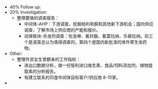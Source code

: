 - 40% Follow up:
- 20% Investigation:
	- 整理要做的调查报告：
		- 中间体-AHP：下游调查，挖掘帕利哌酮和其他新下游机会；国内供应调查，了解市场上供应商的产能和报价。
		- 动保板块-杀虫剂调查：吡虫啉、氟铃脲、氟雷拉纳、乐替拉纳。前三个是淑英总认为值得调查的，第四个是国内新批准的体外寄生虫药物。
- Other:
	- 整理外贸女生曾麒亲的工作指标：
		- 进出口数据分析，做一份智利进口维生素、食品/饲料添加剂、植物提取素的分析报告。
		- 有建立联系的印度中间体目标客户/供应商 8-10家。
-
